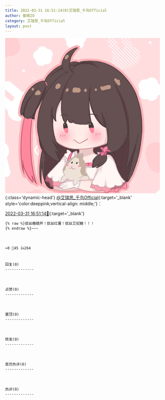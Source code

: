 ```yaml
---
title: 2022-03-31 16:51:14(0)艾瑞思_千鸟Official
author: 御坂IO
category: 艾瑞思_千鸟Official
layout: post
---
```


![img](/images/7e08840c56f251de28bdf766b647bd5fe9a5d50a.jpg){:class='dynamic-head'}
[@艾瑞思_千鸟Official](https://space.bilibili.com/1090010845/dynamic){:target='_blank' style='color:deeppink;vertical-align: middle;'}：

[2022-03-31 16:51:14🔗](https://t.bilibili.com/643722285293764614){:target='_blank'}

~~~
{% raw %}拔丝糖葫芦！拔丝红薯！拔丝艾妃糖！！！
{% endraw %}~~~



↪️0 💬45 👍264


回复(0)
-------------



点赞(0)
-------------



置顶(0)
-------------



转发(0)
-------------



首页热评(0)
-------------



热评(0)
-------------



